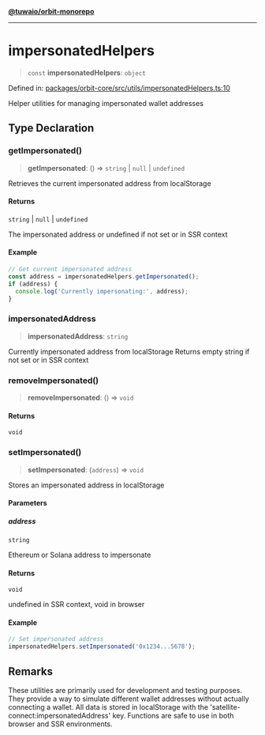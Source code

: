 [**@tuwaio/orbit-monorepo**](../../../README.md)

***

# impersonatedHelpers

> `const` **impersonatedHelpers**: `object`

Defined in: [packages/orbit-core/src/utils/impersonatedHelpers.ts:10](https://github.com/TuwaIO/orbit/blob/48ec02c6fa4f1c668ebc3e0cb0b6820aca00f9ee/packages/orbit-core/src/utils/impersonatedHelpers.ts#L10)

Helper utilities for managing impersonated wallet addresses

## Type Declaration

### getImpersonated()

> **getImpersonated**: () => `string` \| `null` \| `undefined`

Retrieves the current impersonated address from localStorage

#### Returns

`string` \| `null` \| `undefined`

The impersonated address or undefined if not set or in SSR context

#### Example

```typescript
// Get current impersonated address
const address = impersonatedHelpers.getImpersonated();
if (address) {
  console.log('Currently impersonating:', address);
}
```

### impersonatedAddress

> **impersonatedAddress**: `string`

Currently impersonated address from localStorage
Returns empty string if not set or in SSR context

### removeImpersonated()

> **removeImpersonated**: () => `void`

#### Returns

`void`

### setImpersonated()

> **setImpersonated**: (`address`) => `void`

Stores an impersonated address in localStorage

#### Parameters

##### address

`string`

Ethereum or Solana address to impersonate

#### Returns

`void`

undefined in SSR context, void in browser

#### Example

```typescript
// Set impersonated address
impersonatedHelpers.setImpersonated('0x1234...5678');
```

## Remarks

These utilities are primarily used for development and testing purposes.
They provide a way to simulate different wallet addresses without actually connecting a wallet.
All data is stored in localStorage with the 'satellite-connect:impersonatedAddress' key.
Functions are safe to use in both browser and SSR environments.

